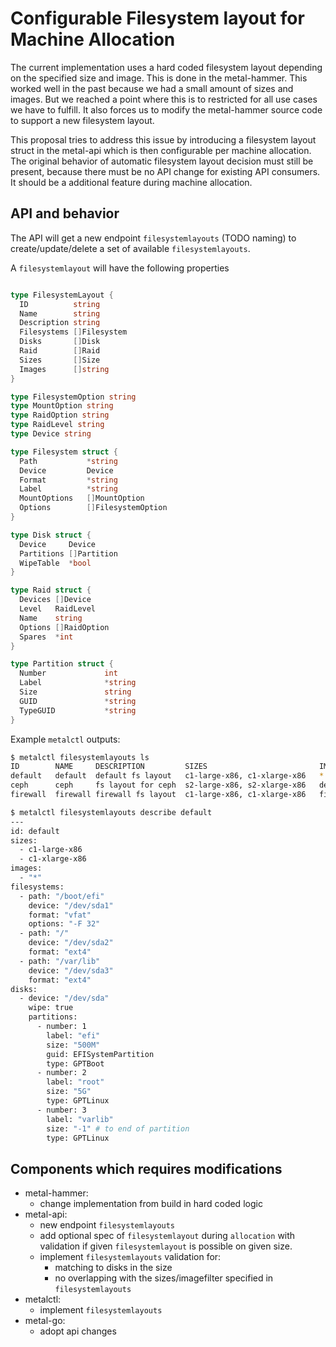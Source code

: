 # Configurable Filesystem layout for Machine Allocation

The current implementation uses a hard coded filesystem layout depending on the specified size and image. This is done in the metal-hammer. This worked well in the past because we had a small amount of sizes and images. But we reached a point where this is to restricted for all use cases we have to fulfill. It also forces us to modify the metal-hammer source code to support a new filesystem layout.

This proposal tries to address this issue by introducing a filesystem layout struct in the metal-api which is then configurable per machine allocation.
The original behavior of automatic filesystem layout decision must still be present, because there must be no API change for existing API consumers. It should be a additional feature during machine allocation.

## API and behavior

The API will get a new endpoint `filesystemlayouts` (TODO naming) to create/update/delete a set of available `filesystemlayouts`.

A `filesystemlayout` will have the following properties

```go

type FilesystemLayout {
  ID          string
  Name        string
  Description string
  Filesystems []Filesystem
  Disks       []Disk
  Raid        []Raid
  Sizes       []Size
  Images      []string
}

type FilesystemOption string
type MountOption string
type RaidOption string
type RaidLevel string
type Device string

type Filesystem struct {
  Path           *string
  Device         Device
  Format         *string
  Label          *string
  MountOptions   []MountOption
  Options        []FilesystemOption
}

type Disk struct {
  Device     Device
  Partitions []Partition
  WipeTable  *bool
}

type Raid struct {
  Devices []Device
  Level   RaidLevel
  Name    string
  Options []RaidOption
  Spares  *int
}

type Partition struct {
  Number             int
  Label              *string
  Size               string
  GUID               *string
  TypeGUID           *string
}
```

Example `metalctl` outputs:

```bash
$ metalctl filesystemlayouts ls
ID        NAME     DESCRIPTION         SIZES                         IMAGES
default   default  default fs layout   c1-large-x86, c1-xlarge-x86   *
ceph      ceph     fs layout for ceph  s2-large-x86, s2-xlarge-x86   debian*, ubuntu*
firewall  firewall firewall fs layout  c1-large-x86, c1-xlarge-x86   firewall*

$ metalctl filesystemlayouts describe default
---
id: default
sizes:
  - c1-large-x86
  - c1-xlarge-x86
images:
  - "*"
filesystems:
  - path: "/boot/efi"
    device: "/dev/sda1"
    format: "vfat"
    options: "-F 32"
  - path: "/"
    device: "/dev/sda2"
    format: "ext4"
  - path: "/var/lib"
    device: "/dev/sda3"
    format: "ext4"
disks:
  - device: "/dev/sda"
    wipe: true
    partitions:
      - number: 1
        label: "efi"
        size: "500M"
        guid: EFISystemPartition
        type: GPTBoot
      - number: 2
        label: "root"
        size: "5G"
        type: GPTLinux
      - number: 3
        label: "varlib"
        size: "-1" # to end of partition
        type: GPTLinux
```

## Components which requires modifications

- metal-hammer:
  - change implementation from build in hard coded logic
- metal-api:
  - new endpoint `filesystemlayouts`
  - add optional spec of `filesystemlayout` during `allocation` with validation if given `filesystemlayout` is possible on given size.
  - implement `filesystemlayouts` validation for:
    - matching to disks in the size
    - no overlapping with the sizes/imagefilter specified in `filesystemlayouts`
- metalctl:
  - implement `filesystemlayouts`
- metal-go:
  - adopt api changes
